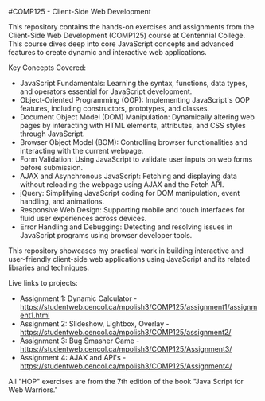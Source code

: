 #COMP125 - Client-Side Web Development

This repository contains the hands-on exercises and assignments from the Client-Side Web Development (COMP125) course at Centennial College. This course dives deep into core JavaScript concepts and advanced features to create dynamic and interactive web applications.

Key Concepts Covered:
- JavaScript Fundamentals: Learning the syntax, functions, data types, and operators essential for JavaScript development.
- Object-Oriented Programming (OOP): Implementing JavaScript's OOP features, including constructors, prototypes, and classes.
- Document Object Model (DOM) Manipulation: Dynamically altering web pages by interacting with HTML elements, attributes, and CSS styles through JavaScript.
- Browser Object Model (BOM): Controlling browser functionalities and interacting with the current webpage.
- Form Validation: Using JavaScript to validate user inputs on web forms before submission.
- AJAX and Asynchronous JavaScript: Fetching and displaying data without reloading the webpage using AJAX and the Fetch API.
- jQuery: Simplifying JavaScript coding for DOM manipulation, event handling, and animations.
- Responsive Web Design: Supporting mobile and touch interfaces for fluid user experiences across devices.
- Error Handling and Debugging: Detecting and resolving issues in JavaScript programs using browser developer tools.
  
This repository showcases my practical work in building interactive and user-friendly client-side web applications using JavaScript and its related libraries and techniques.

Live links to projects:
- Assignment 1: Dynamic Calculator - https://studentweb.cencol.ca/mpolish3/COMP125/assignment1/assignment1.html
- Assignment 2: Slideshow, Lightbox, Overlay - https://studentweb.cencol.ca/mpolish3/COMP125/assignment2/
- Assignment 3: Bug Smasher Game - https://studentweb.cencol.ca/mpolish3/COMP125/Assignment3/
- Assignment 4: AJAX and API's - https://studentweb.cencol.ca/mpolish3/COMP125/Assignment4/

All "HOP" exercises are from the 7th edition of the book "Java Script for Web Warriors."
